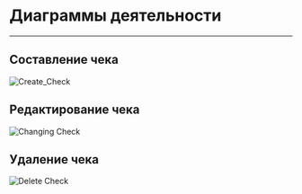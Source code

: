 # Диаграммы деятельности
---
## Составление чека

![Create_Check](https://github.com/TheSnakyEyes/CheckLogger/blob/master/Diagrams/Activity/CreatingCheck1.png)


## Редактирование чека

![Changing Check](https://github.com/TheSnakyEyes/CheckLogger/blob/master/Diagrams/Activity/ChangingCheck1.png)


## Удаление чека

![Delete Check](https://github.com/TheSnakyEyes/CheckLogger/blob/master/Diagrams/Activity/DeleteCheck.png)
